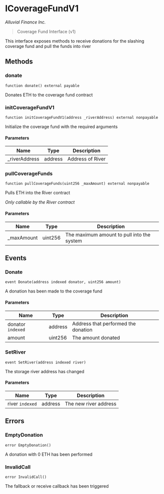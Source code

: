 # ICoverageFundV1

*Alluvial Finance Inc.*

> Coverage Fund Interface (v1)

This interface exposes methods to receive donations for the slashing coverage fund and pull the funds into river



## Methods

### donate

```solidity
function donate() external payable
```

Donates ETH to the coverage fund contract




### initCoverageFundV1

```solidity
function initCoverageFundV1(address _riverAddress) external nonpayable
```

Initialize the coverage fund with the required arguments



#### Parameters

| Name | Type | Description |
|---|---|---|
| _riverAddress | address | Address of River |

### pullCoverageFunds

```solidity
function pullCoverageFunds(uint256 _maxAmount) external nonpayable
```

Pulls ETH into the River contract

*Only callable by the River contract*

#### Parameters

| Name | Type | Description |
|---|---|---|
| _maxAmount | uint256 | The maximum amount to pull into the system |



## Events

### Donate

```solidity
event Donate(address indexed donator, uint256 amount)
```

A donation has been made to the coverage fund



#### Parameters

| Name | Type | Description |
|---|---|---|
| donator `indexed` | address | Address that performed the donation |
| amount  | uint256 | The amount donated |

### SetRiver

```solidity
event SetRiver(address indexed river)
```

The storage river address has changed



#### Parameters

| Name | Type | Description |
|---|---|---|
| river `indexed` | address | The new river address |



## Errors

### EmptyDonation

```solidity
error EmptyDonation()
```

A donation with 0 ETH has been performed




### InvalidCall

```solidity
error InvalidCall()
```

The fallback or receive callback has been triggered





